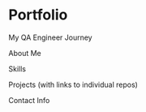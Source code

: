 # Portfolio
My QA Engineer Journey

About Me

Skills

Projects (with links to individual repos)

Contact Info
